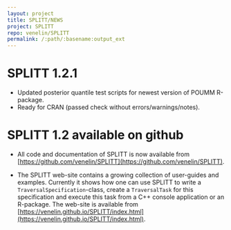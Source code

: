 ```yaml
---
layout: project
title: SPLITT/NEWS
project: SPLITT
repo: venelin/SPLITT
permalink: /:path/:basename:output_ext
---
```


# SPLITT 1.2.1 

* Updated posterior quantile test scripts for newest version of POUMM R-package. 
* Ready for CRAN (passed check without errors/warnings/notes).

# SPLITT 1.2 available on github

* All code and documentation of SPLITT is now available from 
[https://github.com/venelin/SPLITT](https://github.com/venelin/SPLITT).

* The SPLITT web-site contains a growing collection of user-guides and examples. Currently it shows how one can use SPLITT to write a `TraversalSpecification`-class, create a `TraversalTask` for this specification and execute this task from a C++ console application or an R-package. The web-site is available from [https://venelin.github.io/SPLITT/index.html](https://venelin.github.io/SPLITT/index.html).
